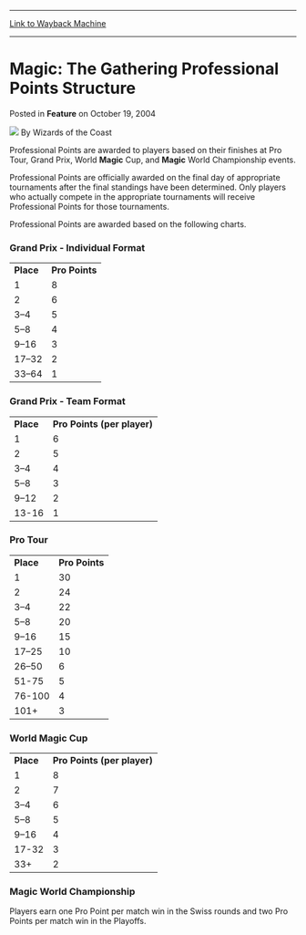 
---
[Link to Wayback Machine](https://web.archive.org/web/20211017170610/https://magic.wizards.com/en/articles/archive/feature/magic-gathering-professional-points-structure-2004-10-19)

[_metadata_:author]:- "Wizards of the Coast"
[_metadata_:description]:- "Professional Points are awarded to players based on their finishes at Pro Tour, Grand Prix, World Magic Cup, and Magic World Championship events. Professional Points are officially awarded on the final day of appropriate tournaments after the final standings have been determined. Only players who actually compete in the appropriate tournaments will receive Professional Points"
[_metadata_:generator]:- "Drupal 7 (http://drupal.org)"
[_metadata_:node]:- "735861"
[_metadata_:publish_date]:- "2004-10-19"
[_metadata_:source]:- "div-main-content"
[_metadata_:title]:- "Magic: The Gathering Professional Points Structure"
[_metadata_:wayback_capture_timestamp]:- "2021-10-17 17:06:10"
[_metadata_:wayback_raw_url]:- "https://web.archive.org/web/20211017170610id_/https://magic.wizards.com/en/articles/archive/feature/magic-gathering-professional-points-structure-2004-10-19"
[_metadata_:wayback_url]:- "https://magic.wizards.com/en/articles/archive/feature/magic-gathering-professional-points-structure-2004-10-19"
---


Magic: The Gathering Professional Points Structure
==================================================



 Posted in **Feature**
 on October 19, 2004 






![](https://media.magic.wizards.com/styles/auth_small/public/images/person/wizards_author.jpg)
By Wizards of the Coast











  
Professional Points are awarded to players based on their finishes at Pro Tour, Grand Prix, World **Magic** Cup, and **Magic** World Championship events. 


Professional Points are officially awarded on the final day of appropriate tournaments after the final standings have been determined. Only players who actually compete in the appropriate tournaments will receive Professional Points for those tournaments.


Professional Points are awarded based on the following charts. 


### Grand Prix - Individual Format




|  |  |
| --- | --- |
| **Place** | **Pro Points** |
| 1 | 8 |
| 2 | 6 |
| 3–4 | 5 |
| 5–8 | 4 |
| 9–16 | 3 |
| 17–32 | 2 |
| 33–64 | 1 |

### Grand Prix - Team Format




|  |  |
| --- | --- |
| **Place** | **Pro Points (per player)** |
| 1 | 6 |
| 2 | 5 |
| 3–4 | 4 |
| 5–8 | 3 |
| 9–12 | 2 |
| 13-16 | 1 |

### Pro Tour




|  |  |
| --- | --- |
| **Place** | **Pro Points** |
| 1 | 30 |
| 2 | 24 |
| 3–4 | 22 |
| 5–8 | 20 |
| 9–16 | 15 |
| 17–25 | 10 |
| 26–50 | 6 |
| 51-75 | 5 |
| 76-100 | 4 |
| 101+ | 3 |

### World Magic Cup




|  |  |
| --- | --- |
| **Place** | **Pro Points (per player)** |
| 1 | 8 |
| 2 | 7 |
| 3–4 | 6 |
| 5–8 | 5 |
| 9–16 | 4 |
| 17-32 | 3 |
| 33+ | 2 |

### Magic World Championship


Players earn one Pro Point per match win in the Swiss rounds and two Pro Points per match win in the Playoffs.







